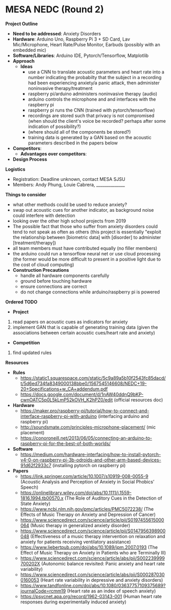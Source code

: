 # MESA NEDC (Round 2)
**Project Outline**
  - **Need to be addressed**: Anxiety Disorders
  - **Hardware**: Arduino Uno, Raspberry Pi 3 + SD Card, Lav Mic/Microphone, Heart Rate/Pulse Monitor, Earbuds (possibly with an embedded mic)
  - **Software/Libraries**: Arduino IDE, Pytorch/Tensorflow, Matplotlib
  - **Approach**
    - **Ideas**
      - use a CNN to translate acoustic parameters and heart rate into a number indicating the probabilty that the subject in a recording had been experiencing anxiety/a panic attack, then administer noninvasive therapy/treatment
      - raspberry pi/arduino administers noninvasive therapy (audio)
      - arduino controls the microphone and and interfaces with the raspberry pi
      - raspberry pi runs the CNN (trained with pytorch/tensorflow)
      - recordings are stored such that privacy is not compromised (when should the client's voice be recorded? perhaps after some indication of possibility?)
      - (where should all of the components be stored?)
      - training data is generated by a GAN based on the acoustic parameters described in the papers below
  - **Competitors**:
    - **Advantages over competitors**:
  - **Design Process**
  
**Logistics**
  - Registration: Deadline unknown, contact MESA SJSU
  - Members: Andy Phung, Louie Cabrera, ______________
      
**Things to consider**
  - what other methods could be used to reduce anxiety?
  - swap out acoustic cues for another indicator, as background noise could interfere with detection
  - looking over the other high school projects from 2019
  - The possible fact that those who suffer from anxiety disorders could tend to not speak as often as others (this project is essentially "exploit the relationship between [biometric data] with [disorder] to administer [treatment/therapy])
  - all team members must have contributed equally (no filler members)
  - the arduino could run a tensorflow neural net or use cloud processing (the former would be more difficult to present in a positive light due to the cost of cloud computing)
  - **Construction Precautions**
    - handle all hardware components carefully
    - ground before touching hardware
    - ensure connections are correct
    - do not change connections while arduino/raspberry pi is powered
    
 **Ordered TODO**
 - **Project**
  1. read papers on acoustic cues as indicators for anxiety
  2. implement GAN that is capable of generating training data (given the associations between certain acoustic cues/heart rate and anxiety)
 - **Competition**
  1. find updated rules
  
**Resources**
  - **Rules**
    - https://static1.squarespace.com/static/5c9a89a5b10f2543fc85dacd/t/5d6ed734fa8349000138bbe0/1567545146608/NEDC+19-20+Specifications+w_CA+addendum.pdf
    - https://docs.google.com/document/d/1nAW40ddnQ9bKP-cwnOATC5p0L5kLmP52kOVH_K2hPZ0/edit (official resources doc)
  - **Hardware**
    - https://maker.pro/raspberry-pi/tutorial/how-to-connect-and-interface-raspberry-pi-with-arduino (interfacing arduino and raspberry pi)
    - http://soundsmate.com/principles-microphone-placement/ (mic placement)
    - https://conoroneill.net/2013/06/05/connecting-an-arduino-to-raspberry-pi-for-the-best-of-both-worlds/
  - **Software**
    - https://medium.com/hardware-interfacing/how-to-install-pytorch-v4-0-on-raspberry-pi-3b-odroids-and-other-arm-based-devices-91d62f2933c7 (installing pytorch on raspberry pi)
  - **Papers**
    - https://link.springer.com/article/10.1007/s10919-008-0055-9 (Acoustic Analysis and Perception of Anxiety in Social Phobics’ Speech)
    - https://onlinelibrary.wiley.com/doi/abs/10.1111/j.1559-1816.1994.tb00570.x (The Role of Auditory Cues in the Detection of State Anxiety)
    - https://www.ncbi.nlm.nih.gov/pmc/articles/PMC5072238/ (The Effects of Music Therapy on Anxiety and Depression of Cancer)
    - https://www.sciencedirect.com/science/article/pii/S0197455615000064 (Music therapy in generalized anxiety disorder)
    - https://www.sciencedirect.com/science/article/pii/S0147956398900048 (Effectiveness of a music therapy intervention on relaxation and anxiety for patients receiving ventilatory assistance)
    - https://www.liebertpub.com/doi/abs/10.1089/jpm.2007.0193 (The Effect of Music Therapy on Anxiety in Patients who are Terminally Ill)
    - https://www.sciencedirect.com/science/article/abs/pii/S002239999700202X (Autonomic balance revisited: Panic anxiety and heart rate variability)
    - https://www.sciencedirect.com/science/article/abs/pii/S0002870300160053 (Heart rate variability in depressive and anxiety disorders)
    - https://www.tandfonline.com/doi/abs/10.1080/03637757109375689?journalCode=rcmm19 (Heart rate as an index of speech anxiety)
    - https://psycnet.apa.org/record/1962-03143-001 (Human heart rate responses during experimentally induced anxiety)
  
  

